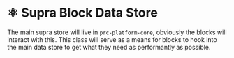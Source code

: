 # ⚛️ Supra Block Data Store

The main supra store will live in `prc-platform-core`, obviously the blocks will interact with this.
This class will serve as a means for blocks to hook into the main data store to get what they need as performantly as possible.
